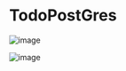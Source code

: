 # TodoPostGres

![image](https://github.com/cyrus303/TodoPostGres/assets/31949367/b34c2cd8-b665-48b2-b99b-514c192d7a63)

![image](https://github.com/cyrus303/TodoPostGres/assets/31949367/027f35bf-e19f-4a1c-a452-dcec2c8f9bb1)

